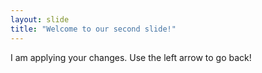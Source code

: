 ```yaml
---
layout: slide
title: "Welcome to our second slide!"
---
```

I am applying your changes.
Use the left arrow to go back!
